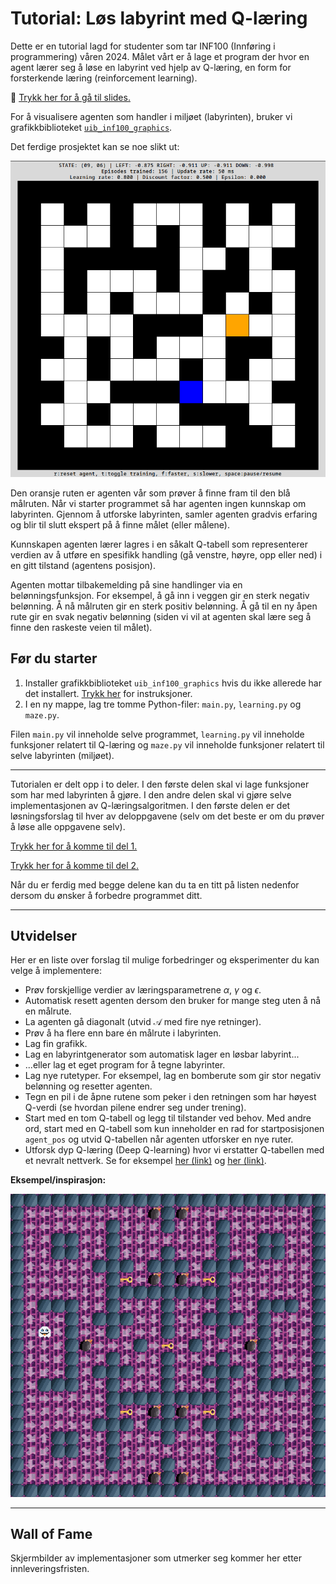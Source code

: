 # Tutorial: Løs labyrint med Q-læring

Dette er en tutorial lagd for studenter som tar INF100 (Innføring i programmering) våren 2024. Målet vårt er å lage et program der hvor en agent lærer seg å løse en labyrint ved hjelp av Q-læring, en form for forsterkende læring (reinforcement learning).

&#128210; [Trykk her for å gå til slides.](./slides/main.pdf)

For å visualisere agenten som handler i miljøet (labyrinten), bruker vi grafikkbiblioteket [`uib_inf100_graphics`](https://github.com/torsteins/uib_inf100_graphics).

Det ferdige prosjektet kan se noe slikt ut:

![Animert eksempel som viser det ferdige prosjektet.](./img/example_animated.gif)

Den oransje ruten er agenten vår som prøver å finne fram til den blå målruten. Når vi starter programmet så har agenten ingen kunnskap om labyrinten. Gjennom å utforske labyrinten, samler agenten gradvis erfaring og blir til slutt ekspert på å finne målet (eller målene). 

Kunnskapen agenten lærer lagres i en såkalt Q-tabell som representerer verdien av å utføre en spesifikk handling (gå venstre, høyre, opp eller ned) i en gitt tilstand (agentens posisjon).

Agenten mottar tilbakemelding på sine handlinger via en belønningsfunksjon. For eksempel, å gå inn i veggen gir en sterk negativ belønning. Å nå målruten gir en sterk positiv belønning. Å gå til en ny åpen rute gir en svak negativ belønning (siden vi vil at agenten skal lære seg å finne den raskeste veien til målet).

## Før du starter 

1. Installer grafikkbiblioteket `uib_inf100_graphics` hvis du ikke allerede har det installert. [Trykk her](https://github.com/torsteins/uib_inf100_graphics?tab=readme-ov-file#installation) for instruksjoner.
2. I en ny mappe, lag tre tomme Python-filer: `main.py`, `learning.py` og `maze.py`.

Filen `main.py` vil inneholde selve programmet, `learning.py` vil inneholde funksjoner relatert til Q-læring og `maze.py` vil inneholde funksjoner relatert til selve labyrinten (miljøet).

---

Tutorialen er delt opp i to deler. I den første delen skal vi lage funksjoner som har med labyrinten å gjøre. I den andre delen skal vi gjøre selve implementasjonen av Q-læringsalgoritmen. I den første delen er det løsningsforslag til hver av deloppgavene (selv om det beste er om du prøver å løse alle oppgavene selv).

[Trykk her for å komme til del 1.](./part_1.md)

[Trykk her for å komme til del 2.](./part_2.md)

Når du er ferdig med begge delene kan du ta en titt på listen nedenfor dersom du ønsker å forbedre programmet ditt.

---

## Utvidelser 

Her er en liste over forslag til mulige forbedringer og eksperimenter du kan velge å implementere:

- Prøv forskjellige verdier av læringsparametrene $\alpha$, $\gamma$ og $\epsilon$.
- Automatisk resett agenten dersom den bruker for mange steg uten å nå en målrute.
- La agenten gå diagonalt (utvid $\mathcal{A}$ med fire nye retninger).
- Prøv å ha flere enn bare én målrute i labyrinten.
- Lag fin grafikk.
- Lag en labyrintgenerator som automatisk lager en løsbar labyrint...
- ...eller lag et eget program for å tegne labyrinter.
- Lag nye rutetyper. For eksempel, lag en bomberute som gir stor negativ belønning og resetter agenten.
- Tegn en pil i de åpne rutene som peker i den retningen som har høyest Q-verdi (se hvordan pilene endrer seg under trening).
- Start med en tom Q-tabell og legg til tilstander ved behov. Med andre ord, start med en Q-tabell som kun inneholder en rad for startposisjonen `agent_pos` og utvid Q-tabellen når agenten utforsker en nye ruter.
- Utforsk dyp Q-læring (Deep Q-learning) hvor vi erstatter Q-tabellen med et nevralt nettverk. Se for eksempel [her (link)](https://www.youtube.com/watch?v=AhyznRSDjw8) og [her (link)](https://huggingface.co/learn/deep-rl-course/unit3/introduction).

**Eksempel/inspirasjon:**

![Animert eksempel som viser en forbedret versjon.](./img/improved_example_animated.gif)

---

## Wall of Fame

Skjermbilder av implementasjoner som utmerker seg kommer her etter innleveringsfristen.
